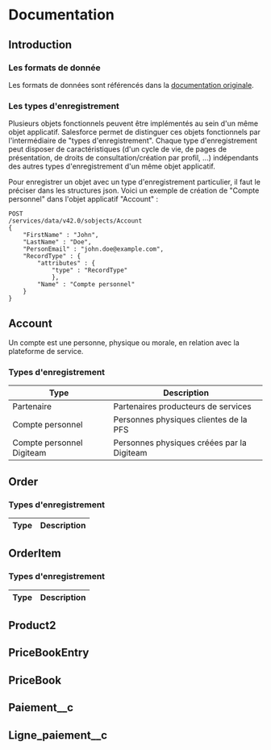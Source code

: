 # Documentation

## Introduction

### Les formats de donnée

Les formats de données sont référencés dans la [documentation originale](https://help.salesforce.com/articleView?id=custom_field_types.thm&type=5).

### Les types d'enregistrement

Plusieurs objets fonctionnels peuvent être implémentés au sein d'un même objet applicatif. Salesforce permet de distinguer ces objets fonctionnels par l'intermédiaire de "types d'enregistrement". Chaque type d'enregistrement peut disposer de caractéristiques (d'un cycle de vie, de pages de présentation, de droits de consultation/création par profil, ...) indépendants des autres types d'enregistrement d'un même objet applicatif.

Pour enregistrer un objet avec un type d'enregistrement particulier, il faut le préciser dans les structures json. Voici un exemple de création de "Compte personnel" dans l'objet applicatif "Account" :

    POST
    /services/data/v42.0/sobjects/Account
    {
	    "FirstName" : "John",
	    "LastName" : "Doe",
	    "PersonEmail" : "john.doe@example.com",
	    "RecordType" : {
		    "attributes" : {
			    "type" : "RecordType"
			    },
			"Name" : "Compte personnel"
		}
    }

## Account

Un compte est une personne, physique ou morale, en relation avec la plateforme de service.

### Types d'enregistrement

|Type| Description |
|--|--|
| Partenaire | Partenaires producteurs de services |
| Compte personnel | Personnes physiques clientes de la PFS |
| Compte personnel Digiteam | Personnes physiques créées par la Digiteam |

## Order

### Types d'enregistrement

|Type| Description |
|--|--|

## OrderItem

### Types d'enregistrement

|Type| Description |
|--|--|

## Product2

## PriceBookEntry

## PriceBook

## Paiement__c

## Ligne_paiement__c

<!--stackedit_data:
eyJoaXN0b3J5IjpbLTE4ODAyMDYxNzksMTU0MzYwMjQsMTEwOD
AyMDY3NCwyMTIyOTk0MTc2LDExMDgwMjA2NzQsMjEyMjk5NDE3
NiwxNjg5NTY0MDE2LDExMDgwMjA2NzQsMTEwODAyMDY3NCwxNT
MyMDMzNjg1LDE2MjQ3MjIyMTUsLTE5NjA5MTI3ODMsLTE5MjM1
OTEyMTQsLTE5MjM1OTEyMTQsMTk0MjA1NzMwNl19
-->